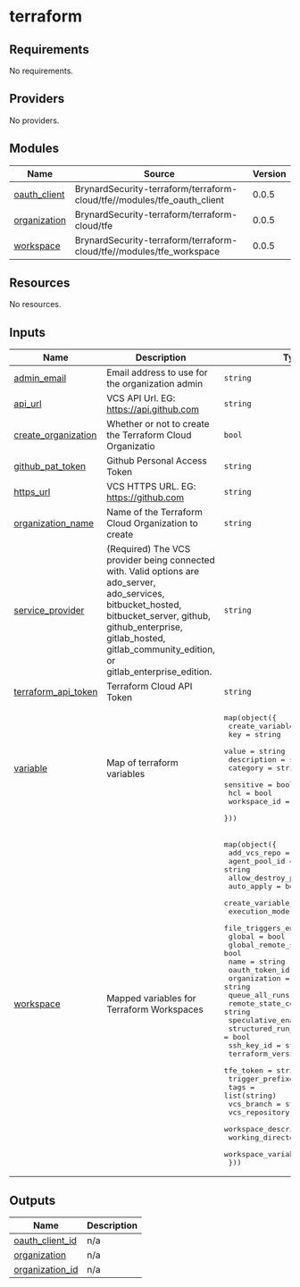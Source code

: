 # terraform

<!-- BEGINNING OF PRE-COMMIT-TERRAFORM DOCS HOOK -->
## Requirements

No requirements.

## Providers

No providers.

## Modules

| Name | Source | Version |
|------|--------|---------|
| <a name="module_oauth_client"></a> [oauth\_client](#module\_oauth\_client) | BrynardSecurity-terraform/terraform-cloud/tfe//modules/tfe_oauth_client | 0.0.5 |
| <a name="module_organization"></a> [organization](#module\_organization) | BrynardSecurity-terraform/terraform-cloud/tfe | 0.0.5 |
| <a name="module_workspace"></a> [workspace](#module\_workspace) | BrynardSecurity-terraform/terraform-cloud/tfe//modules/tfe_workspace | 0.0.5 |

## Resources

No resources.

## Inputs

| Name | Description | Type | Default | Required |
|------|-------------|------|---------|:--------:|
| <a name="input_admin_email"></a> [admin\_email](#input\_admin\_email) | Email address to use for the organization admin | `string` | n/a | yes |
| <a name="input_api_url"></a> [api\_url](#input\_api\_url) | VCS API Url. EG: https://api.github.com | `string` | `"https://api.github.com"` | no |
| <a name="input_create_organization"></a> [create\_organization](#input\_create\_organization) | Whether or not to create the Terraform Cloud Organizatio | `bool` | n/a | yes |
| <a name="input_github_pat_token"></a> [github\_pat\_token](#input\_github\_pat\_token) | Github Personal Access Token | `string` | n/a | yes |
| <a name="input_https_url"></a> [https\_url](#input\_https\_url) | VCS HTTPS URL. EG: https://github.com | `string` | `"https://github.com"` | no |
| <a name="input_organization_name"></a> [organization\_name](#input\_organization\_name) | Name of the Terraform Cloud Organization to create | `string` | n/a | yes |
| <a name="input_service_provider"></a> [service\_provider](#input\_service\_provider) | (Required) The VCS provider being connected with. Valid options are ado\_server, ado\_services, bitbucket\_hosted, bitbucket\_server, github, github\_enterprise, gitlab\_hosted, gitlab\_community\_edition, or gitlab\_enterprise\_edition. | `string` | `"github"` | no |
| <a name="input_terraform_api_token"></a> [terraform\_api\_token](#input\_terraform\_api\_token) | Terraform Cloud API Token | `string` | n/a | yes |
| <a name="input_variable"></a> [variable](#input\_variable) | Map of terraform variables | <pre>map(object({<br>    create_variable = bool<br>    key             = string<br>    value           = string<br>    description     = string<br>    category        = string<br>    sensitive       = bool<br>    hcl             = bool<br>    workspace_id    = string<br>  }))</pre> | `{}` | no |
| <a name="input_workspace"></a> [workspace](#input\_workspace) | Mapped variables for Terraform Workspaces | <pre>map(object({<br>    add_vcs_repo                  = bool<br>    agent_pool_id                 = string<br>    allow_destroy_plan            = bool<br>    auto_apply                    = bool<br>    create_variable_set           = bool<br>    execution_mode                = string<br>    file_triggers_enabled         = bool<br>    global                        = bool<br>    global_remote_state           = bool<br>    name                          = string<br>    oauth_token_id                = string<br>    organization                  = string<br>    queue_all_runs                = bool<br>    remote_state_consumer_ids     = string<br>    speculative_enabled           = bool<br>    structured_run_output_enabled = bool<br>    ssh_key_id                    = string<br>    terraform_version             = string<br>    tfe_token                     = string<br>    trigger_prefixes              = list(string)<br>    tags                          = list(string)<br>    vcs_branch                    = string<br>    vcs_repository                = string<br>    workspace_description         = string<br>    working_directory             = string<br>    workspace_variable            = bool<br>  }))</pre> | `{}` | no |

## Outputs

| Name | Description |
|------|-------------|
| <a name="output_oauth_client_id"></a> [oauth\_client\_id](#output\_oauth\_client\_id) | n/a |
| <a name="output_organization"></a> [organization](#output\_organization) | n/a |
| <a name="output_organization_id"></a> [organization\_id](#output\_organization\_id) | n/a |
<!-- END OF PRE-COMMIT-TERRAFORM DOCS HOOK -->
